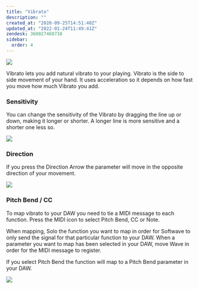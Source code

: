 ```yaml
---
title: "Vibrato"
description: ""
created_at: "2020-09-25T14:51:40Z"
updated_at: "2022-01-24T11:49:41Z"
zendesk: 360027460738
sidebar:
  order: 4
---
```


![](/images/article_360013749358_image_0.png)

Vibrato lets you add natural vibrato to your playing. Vibrato is the side to side movement of your hand. It uses acceleration so it depends on how fast you move how much Vibrato you add.

### Sensitivity

You can change the sensitivity of the Vibrato by dragging the line up or down, making it longer or shorter. A longer line is more sensitive and a shorter one less so.

![](/images/article_360013749358_image_1.gif)

### Direction

If you press the Direction Arrow the parameter will move in the opposite direction of your movement.

![](/images/article_360013749358_image_2.gif)

### Pitch Bend / CC

To map vibrato to your DAW you need to tie a MIDI message to each function. Press the MIDI icon to select Pitch Bend, CC or Note.

When mapping, Solo the function you want to map in order for Softwave to only send the signal for that particular function to your DAW. When a parameter you want to map has been selected in your DAW, move Wave in order for the MIDI message to register.

If you select Pitch Bend the function will map to a Pitch Bend parameter in your DAW.

![](/images/article_360013749358_image_3.gif)
